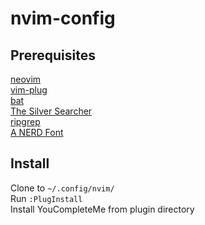 # nvim-config

## Prerequisites

[neovim](https://neovim.io/)  
[vim-plug](https://github.com/junegunn/vim-plug)  
[bat](https://github.com/sharkdp/bat)  
[The Silver Searcher](https://github.com/ggreer/the_silver_searcher)  
[ripgrep](https://github.com/BurntSushi/ripgrep)  
[A NERD Font](https://github.com/ryanoasis/nerd-fonts)

## Install

Clone to `~/.config/nvim/`  
Run `:PlugInstall`  
Install YouCompleteMe from plugin directory
